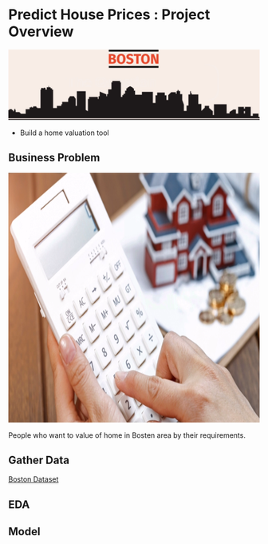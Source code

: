 # Predict House Prices : Project Overview
![](images/boston.png)
* Build a home valuation tool
   

## Business Problem
  <img src="images/problem.png" height=500px >
  
  People who want to value of home in Bosten area by their requirements.

## Gather Data
   [Boston Dataset](https://scikit-learn.org/stable/modules/generated/sklearn.datasets.load_boston.html)
   
## EDA
      
      
## Model
